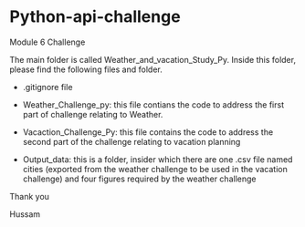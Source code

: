 # Python-api-challenge

Module 6 Challenge

The main folder is called Weather_and_vacation_Study_Py. Inside this folder, please find the following files and folder.

- .gitignore file

- Weather_Challenge_py: this file contians the code to address the first part of challenge relating to Weather.

- Vacaction_Challenge_Py: this file contains the code to address the second part of the challenge relating to vacation planning

- Output_data: this is a folder, insider which there are one .csv file named cities (exported from the weather challenge to be used in the vacation challenge) and four figures required by the weather challenge 

Thank you

Hussam
